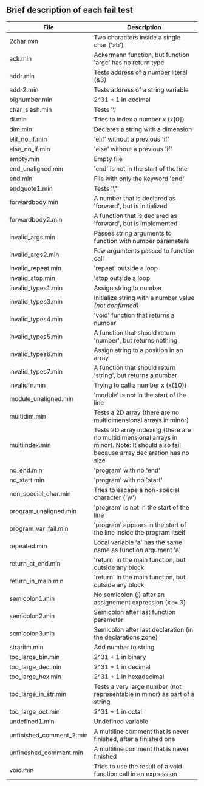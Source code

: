 ## **Brief description of each fail test**

| File | Description                                                   
|------|------------                                                                 
| 2char.min | Two characters inside a single char ('ab')
| ack.min | Ackermann function, but function 'argc' has no return type
| addr.min | Tests address of a number literal (&3)
| addr2.min | Tests address of a string variable
| bignumber.min | 2^31 + 1 in decimal
| char_slash.min | Tests '\\'
| di.min | Tries to index a number x (x[0])
| dim.min | Declares a string with a dimension
| elif_no_if.min | 'elif' without a previous 'if'
| else_no_if.min | 'else' without a previous 'if'
| empty.min | Empty file
| end_unaligned.min | 'end' is not in the start of the line
| end.min | File with only the keyword 'end'
| endquote1.min | Tests '\\"'
| forwardbody.min | A number that is declared as 'forward', but is initialized
| forwardbody2.min | A function that is declared as 'forward', but is implemented
| invalid_args.min | Passes string arguments to function with number parameters
| invalid_args2.min | Few argumtents passed to function call
| invalid_repeat.min | 'repeat' outside a loop
| invalid_stop.min | 'stop outside a loop
| invalid_types1.min | Assign string to number
| invalid_types3.min | Initialize string with a number value *(not confirmed)*
| invalid_types4.min | 'void' function that returns a number
| invalid_types5.min | A function that should return 'number', but returns nothing
| invalid_types6.min | Assign string to a position in an array
| invalid_types7.min | A function that should return 'string', but returns a number
| invalidfn.min | Trying to call a number x (x(10))
| module_unaligned.min | 'module' is not in the start of the line
| multidim.min | Tests a 2D array (there are no multidimensional arrays in minor)
| multiindex.min | Tests 2D array indexing (there are no multidimensional arrays in minor). Note: It should also fail because array declaration has no size
| no_end.min | 'program' with no 'end'
| no_start.min | 'program' with no 'start'
| non_special_char.min | Tries to escape a non-special character ('\\v')
| program_unaligned.min | 'program' is not in the start of the line
| program_var_fail.min | 'program' appears in the start of the line inside the program itself
| repeated.min | Local variable 'a' has the same name as function argument 'a'
| return_at_end.min | 'return' in the main function, but outside any block
| return_in_main.min | 'return' in the main function, but outside any block
| semicolon1.min | No semicolon (;) after an assignement expression (x := 3)
| semicolon2.min | Semicolon after last function parameter
| semicolon3.min | Semicolon after last declaration (in the declarations zone)
| straritm.min | Add number to string
| too_large_bin.min | 2^31 + 1 in binary
| too_large_dec.min | 2^31 + 1 in decimal
| too_large_hex.min | 2^31 + 1 in hexadecimal
| too_large_in_str.min | Tests a very large number (not representable in minor) as part of a string
| too_large_oct.min | 2^31 + 1 in octal
| undefined1.min | Undefined variable
| unfinished_comment_2.min | A multiline comment that is never finished, after a finished one
| unfineshed_comment.min | A multiline comment that is never finished
| void.min | Tries to use the result of a void function call in an expression
